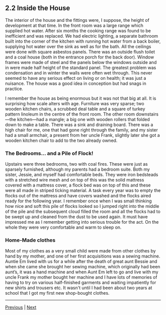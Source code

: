 ## 2.2 Inside the House

The interior of the house and the fittings were, I suppose, the height of development at that time. In the front room was a large range which supplied hot water. After six months the cooking range was found to be inefficient and was replaced. We had electric lighting, a separate bathroom built into the corner of the kitchen with running hot water from a back boiler, supplying hot water over the sink as well as for the bath. All the ceilings were done with square asbestos panels. There was an outside flush toilet and a coal house (both in the entrance porch for the back door). Window frames were made of steel and the panels below the windows outside and in were made half height of the standard panel. The greatest problem was condensation and in winter the walls were often wet through. This never seemed to have any serious effect on living or on health; it was just a nuisance. The house was a good idea in conception but had snags in practice.

I remember the house as being enormous but it was not that big at all. It is surprising how scale alters with age. Furniture was very sparse; two wooden kitchen chairs, a scrubbed deal table and a square of turkey pattern linoleum in the centre of the front room. The other room downstairs—the kitchen—had a mangle; a big one with wooden rollers that folded down to make a table. There was a sink and draining board. There was a high chair for me, one that had gone right through the family, and my sister had a small armchair, a present from her uncle Frank, slightly later she got a wooden kitchen chair to add to the two already owned.

### The Bedrooms… and a Pile of Flock!

Upstairs were three bedrooms, two with coal fires. These were just as sparsely furnished, although my parents had a bedroom suite. Both my sister, Jessie, and myself had comfortable beds. They were iron bedsteads with a stretched wire mesh and on top of this was the solid mattress covered with a mattress cover, a flock bed was on top of this and these were all made in striped ticking material. A task every year was to empty the flocks out of the mattress and have covers washed and the flocks aired ready for the following year. I remember once when I was small thinking how nice and soft this pile of flocks looked so I jumped right into the middle of the pile and the subsequent cloud filled the room and all the flocks had to be swept up and cleaned from the dust to be used again. It must have impressed me as I remember getting into serious trouble for the act. On the whole they were very comfortable and warm to sleep on.

### Home-Made clothes

Most of my clothes as a very small child were made from other clothes by hand by my mother, and one of her first acquisitions was a sewing machine. Auntie Em lived with us for a while after the death of great aunt Bessie and when she came she brought her sewing machine, which originally had been aunt’s, it was a hand machine and when Aunt Em left to go and live with my uncle Frank my mother bought her machine and I have lots of memories of having to try on various half-finished garments and waiting impatiently for new shirts and trousers etc. It wasn't until I had been about two years at school that I got my first new shop-bought clothes.

<!--add to 1.3 at bottom? -->

---

<a href="./2.1-the-portwey.html">Previous</a> | <a href="./2.3-a-serious-injury.html">Next</a>
